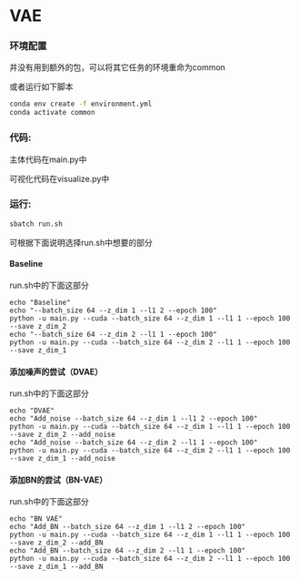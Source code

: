 # VAE
### 环境配置
并没有用到额外的包，可以将其它任务的环境重命为common

或者运行如下脚本
```bash
conda env create -f environment.yml
conda activate common
```

### 代码:
主体代码在main.py中

可视化代码在visualize.py中

### 运行:
```bash
sbatch run.sh
```
可根据下面说明选择run.sh中想要的部分
#### Baseline
run.sh中的下面这部分
```angular2html
echo "Baseline"
echo "--batch_size 64 --z_dim 1 --l1 2 --epoch 100"
python -u main.py --cuda --batch_size 64 --z_dim 1 --l1 1 --epoch 100 --save z_dim_2
echo "--batch_size 64 --z_dim 2 --l1 1 --epoch 100"
python -u main.py --cuda --batch_size 64 --z_dim 2 --l1 1 --epoch 100 --save z_dim_1
```
#### 添加噪声的尝试（DVAE）
run.sh中的下面这部分
```angular2html
echo "DVAE"
echo "Add_noise --batch_size 64 --z_dim 1 --l1 2 --epoch 100"
python -u main.py --cuda --batch_size 64 --z_dim 1 --l1 1 --epoch 100 --save z_dim_2 --add_noise
echo "Add_noise --batch_size 64 --z_dim 2 --l1 1 --epoch 100"
python -u main.py --cuda --batch_size 64 --z_dim 2 --l1 1 --epoch 100 --save z_dim_1 --add_noise
```
#### 添加BN的尝试（BN-VAE）
run.sh中的下面这部分
```angular2html
echo "BN VAE"
echo "Add_BN --batch_size 64 --z_dim 1 --l1 2 --epoch 100"
python -u main.py --cuda --batch_size 64 --z_dim 1 --l1 1 --epoch 100 --save z_dim_2 --add_BN
echo "Add_BN --batch_size 64 --z_dim 2 --l1 1 --epoch 100"
python -u main.py --cuda --batch_size 64 --z_dim 2 --l1 1 --epoch 100 --save z_dim_1 --add_BN
```
